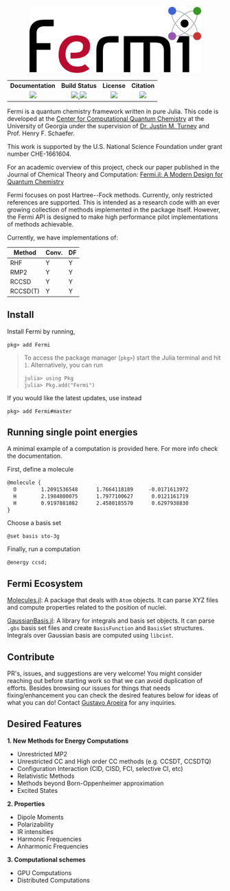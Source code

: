 <p align="center">
  <img src="docs/src/assets/logo.svg" width="400" alt=""/>
</p>

<table align="center">
  <tr>
    <th>Documentation</th>
    <th>Build Status</th>
    <th>License</th>
    <th>Citation</th>
  </tr>
  <tr>
    <td align="center">
      <a href=https://FermiQC.github.io/Fermi.jl/dev>
      <img src=https://img.shields.io/badge/docs-dev-blue.svg>
      </a> 
    </td>
    <td align="center">
      <a href=https://github.com/FermiQC/Fermi.jl/actions/workflows/CI.yml>
      <img src=https://github.com/FermiQC/Fermi.jl/actions/workflows/CI.yml/badge.svg>
      </a> 
      <a href=https://codecov.io/gh/FermiQC/Fermi.jl>
      <img src=https://codecov.io/gh/FermiQC/Fermi.jl/branch/master/graph/badge.svg?token=EWRG6Q7FK9>
      </a> 
    </td>
    <td align="center">
      <a href=https://github.com/FermiQC/Fermi.jl/blob/master/LICENSE>
      <img src=https://img.shields.io/badge/License-MIT-blue.svg>
      </a>
    </td>
    <td align="center">
      <a href=https://pubs.acs.org/doi/10.1021/acs.jctc.1c00719>
      <img src=https://img.shields.io/badge/JCTC-10.1021/acs.jctc.1c00719-darkgreen.svg>
      </a>
    </td>
  </tr>
</table>

Fermi is a quantum chemistry framework written in pure Julia. This code is developed at
the [Center for Computational Quantum Chemistry](https://github.com/CCQC) at the University of Georgia under the supervision 
of [Dr. Justin M. Turney](https://github.com/jturney) and Prof. Henry F. Schaefer.

This work is supported by the U.S. National Science Foundation under grant number CHE-1661604.

For an academic overview of this project, check our paper published in the Journal of Chemical Theory and Computation:
[Fermi.jl: A Modern Design for Quantum Chemistry](https://pubs.acs.org/doi/10.1021/acs.jctc.1c00719)

Fermi focuses on post Hartree--Fock methods. Currently, only restricted references are supported.
This is intended as a research code with an ever growing collection of methods implemented in
the package itself. However, the Fermi API is designed to make high performance pilot implementations
of methods achievable. 

Currently, we have implementations of:

| Method    | Conv. | DF |
|-----------|-------|----|
| RHF       |  Y    |  Y |
| RMP2      |  Y    |  Y |
| RCCSD     |  Y    |  Y |
| RCCSD(T)  |  Y    |  Y |

## Install
Install Fermi by running,
```
pkg> add Fermi
```

> To access the package manager (`pkg>`) start the Julia terminal and hit `]`. 
> Alternatively, you can run
> ```
> julia> using Pkg
> julia> Pkg.add("Fermi")
> ```

If you would like the latest updates, use instead
```
pkg> add Fermi#master
```

## Running single point energies
A minimal example of a computation is provided here. For more info check the documentation.

First, define a molecule
```
@molecule {
  O        1.2091536548      1.7664118189     -0.0171613972
  H        2.1984800075      1.7977100627      0.0121161719
  H        0.9197881882      2.4580185570      0.6297938830
}
```
Choose a basis set
```
@set basis sto-3g
```
Finally, run a computation
```
@energy ccsd;
```

## Fermi Ecosystem 

[Molecules.jl](https://github.com/FermiQC/Molecules.jl): A package that deals with `Atom` objects. It can parse XYZ files and compute properties related to the position of nuclei.

[GaussianBasis.jl](https://github.com/FermiQC/GaussianBasis.jl): A library for integrals and basis set objects. It can parse `.gbs` basis set files and create `BasisFunction` and `BasisSet` structures. Integrals over Gaussian basis are computed using `libcint`.

## Contribute
PR's, issues, and suggestions are very welcome! You might consider reaching out before starting
work so that we can avoid duplication of efforts. Besides browsing our issues for things that needs fixing/enhancement you can check the desired features below for ideas of what you can do! Contact [Gustavo Aroeira](https://github.com/gustavojra) for any inquiries. 

## Desired Features 

**1. New Methods for Energy Computations**
  * Unrestricted MP2
  * Unrestricted CC and High order CC methods (e.g. CCSDT, CCSDTQ)
  * Configuration Interaction (CID, CISD, FCI, selective CI, etc) 
  * Relativistic Methods
  * Methods beyond Born-Oppenheimer approximation
  * Excited States

**2. Properties**
  * Dipole Moments
  * Polarizability
  * IR intensities
  * Harmonic Frequencies
  * Anharmonic Frequencies

**3. Computational schemes**
  * GPU Computations
  * Distributed Computations
